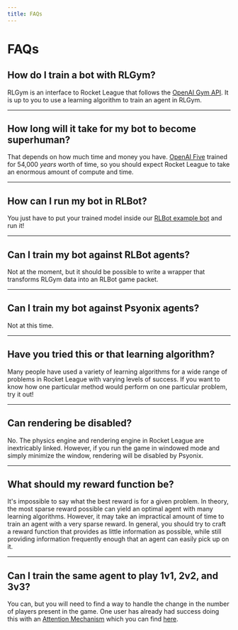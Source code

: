 ```yaml
---
title: FAQs
---
```


# FAQs

## How do I train a bot with RLGym?

RLGym is an interface to Rocket League that follows the [OpenAI Gym API](https://gym.openai.com/).
It is up to you to use a learning algorithm to train an agent in RLGym.

---

## How long will it take for my bot to become superhuman?

That depends on how much time and money you have.
[OpenAI Five](https://openai.com/blog/openai-five/) trained for 54,000 *years* worth of time,
so you should expect Rocket League to take an enormous amount of compute and time.

---

## How can I run my bot in RLBot?

You just have to put your trained model inside our [RLBot example bot](https://github.com/RLGym/RLGymExampleBot) and run it!

---

## Can I train my bot against RLBot agents?

Not at the moment, but it should be possible to write a wrapper that transforms RLGym data into an RLBot game packet.

---

## Can I train my bot against Psyonix agents?

Not at this time.

---

## Have you tried this or that learning algorithm?

Many people have used a variety of learning algorithms for a wide range of problems in Rocket League with varying levels of success.
If you want to know how one particular method would perform on one particular problem, try it out!

---

## Can rendering be disabled?

No.
The physics engine and rendering engine in Rocket League are inextricably linked.
However, if you run the game in windowed mode and simply minimize the window, rendering will be disabled by Psyonix.

---

## What should my reward function be?

It's impossible to say what the best reward is for a given problem.
In theory, the most sparse reward possible can yield an optimal agent with many learning algorithms.
However, it may take an impractical amount of time to train an agent with a very sparse reward.
In general, you should try to craft a reward function that provides as little information as possible,
while still providing information frequently enough that an agent can easily pick up on it.

---

## Can I train the same agent to play 1v1, 2v2, and 3v3?

You can, but you will need to find a way to handle the change in the number of players present in the game. One user has already had success doing this with an [Attention Mechanism](https://en.wikipedia.org/wiki/Attention_(machine_learning)) which
you can find [here](https://github.com/Rolv-Arild/EARL-pytorch).
